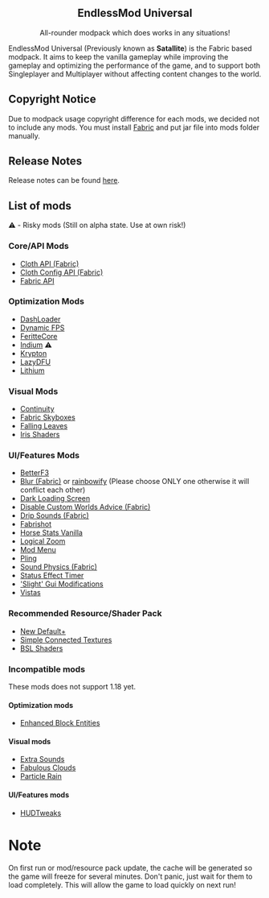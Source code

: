 <h2 align="center">EndlessMod Universal</h2>
<p align="center">
    All-rounder modpack which does works in any situations!
</p>

EndlessMod Universal (Previously known as **Satallite**) is the Fabric based modpack. It aims to keep the vanilla gameplay while improving the gameplay and optimizing the performance of the game, and to support both Singleplayer and Multiplayer without affecting content changes to the world.

## Copyright Notice ##
Due to modpack usage copyright difference for each mods, we decided not to include any mods. You must install [Fabric](https://fabricmc.net/use) and put jar file into mods folder manually.

## Release Notes ##
Release notes can be found [here](https://github.com/MysticMoonlight/EndlessMod/blob/main/editions/universal/1.18/release.md).

## List of mods ##
⚠️ - Risky mods (Still on alpha state. Use at own risk!)
### Core/API Mods
* [Cloth API (Fabric)](https://www.curseforge.com/minecraft/mc-mods/cloth-api)
* [Cloth Config API (Fabric)](https://www.curseforge.com/minecraft/mc-mods/cloth-config)
* [Fabric API](https://www.modrinth.com/mod/fabric-api)

### Optimization Mods
* [DashLoader](https://www.modrinth.com/mod/dashloader)
* [Dynamic FPS](https://www.modrinth.com/mod/dynamic-fps)
* [FeritteCore](https://www.modrinth.com/mod/ferrite-core)
* [Indium](https://www.modrinth.com/mod/indium) ⚠️
* [Krypton](https://www.modrinth.com/mod/krypton)
* [LazyDFU](https://www.modrinth.com/mod/lazydfu)
* [Lithium](https://www.modrinth.com/mod/lithium)

### Visual Mods
* [Continuity](https://www.modrinth.com/mod/continuity)
* [Fabric Skyboxes](https://modrinth.com/mod/fabricskyboxes)
* [Falling Leaves](https://www.modrinth.com/mod/fallingleaves)
* [Iris Shaders](https://www.modrinth.com/mod/iris)

### UI/Features Mods
* [BetterF3](https://www.modrinth.com/mod/betterf3)
* [Blur (Fabric)](https://modrinth.com/mod/blur-fabric) or [rainbowify](https://www.modrinth.com/mod/rainbowify) (Please choose ONLY one otherwise it will conflict each other)
* [Dark Loading Screen](https://www.curseforge.com/minecraft/mc-mods/dark-loading-screen)
* [Disable Custom Worlds Advice (Fabric)](https://www.curseforge.com/minecraft/mc-mods/fabric-disable-custom-worlds-advice)
* [Drip Sounds (Fabric)](https://www.modrinth.com/mod/dripsounds-fabric)
* [Fabrishot](https://www.modrinth.com/mod/fabrishot)
* [Horse Stats Vanilla](https://www.modrinth.com/mod/horsestatsvanilla)
* [Logical Zoom](https://www.curseforge.com/minecraft/mc-mods/logical-zoom)
* [Mod Menu](https://www.modrinth.com/mod/modmenu)
* [Pling](https://www.curseforge.com/minecraft/mc-mods/pling)
* [Sound Physics (Fabric)](https://www.curseforge.com/minecraft/mc-mods/sound-physics-fabric)
* [Status Effect Timer](https://www.modrinth.com/mod/statuseffecttimer)
* ['Slight' Gui Modifications](https://www.curseforge.com/minecraft/mc-mods/slight-gui-modifications)
* [Vistas](https://www.modrinth.com/mod/vistas)

### Recommended Resource/Shader Pack ###
* [New Default+](https://www.curseforge.com/minecraft/texture-packs/newdefaultplus)
* [Simple Connected Textures](https://www.curseforge.com/minecraft/texture-packs/simple-ct)
* [BSL Shaders](http://bitslablab.com/bslshaders/)

### Incompatible mods
These mods does not support 1.18 yet.
#### Optimization mods
* [Enhanced Block Entities](https://www.modrinth.com/mod/ebe)

#### Visual mods
* [Extra Sounds](https://www.modrinth.com/mod/extrasounds)
* [Fabulous Clouds](https://modrinth.com/mod/fabulousclouds)
* [Particle Rain](https://www.curseforge.com/minecraft/mc-mods/particle-rain)

#### UI/Features mods
* [HUDTweaks](https://www.modrinth.com/mod/hudtweaks)

# Note
On first run or mod/resource pack update, the cache will be generated so the game will freeze for several minutes. Don't panic, just wait for them to load completely. This will allow the game to load quickly on next run!
